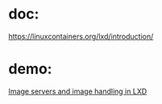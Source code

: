 # doc:
https://linuxcontainers.org/lxd/introduction/


# demo:
[Image servers and image handling in LXD](https://youtu.be/wT7IDjo0Wgg)
